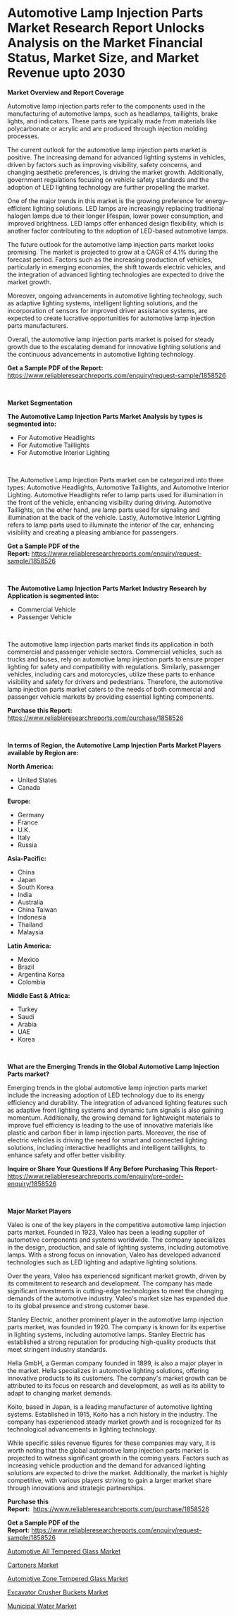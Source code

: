<p><h1>Automotive Lamp Injection Parts Market Research Report Unlocks Analysis on the Market Financial Status, Market Size, and Market Revenue upto 2030</h1></p><p><strong>Market Overview and Report Coverage</strong></p>
<p><p>Automotive lamp injection parts refer to the components used in the manufacturing of automotive lamps, such as headlamps, taillights, brake lights, and indicators. These parts are typically made from materials like polycarbonate or acrylic and are produced through injection molding processes.</p><p>The current outlook for the automotive lamp injection parts market is positive. The increasing demand for advanced lighting systems in vehicles, driven by factors such as improving visibility, safety concerns, and changing aesthetic preferences, is driving the market growth. Additionally, government regulations focusing on vehicle safety standards and the adoption of LED lighting technology are further propelling the market.</p><p>One of the major trends in this market is the growing preference for energy-efficient lighting solutions. LED lamps are increasingly replacing traditional halogen lamps due to their longer lifespan, lower power consumption, and improved brightness. LED lamps offer enhanced design flexibility, which is another factor contributing to the adoption of LED-based automotive lamps.</p><p>The future outlook for the automotive lamp injection parts market looks promising. The market is projected to grow at a CAGR of 4.1% during the forecast period. Factors such as the increasing production of vehicles, particularly in emerging economies, the shift towards electric vehicles, and the integration of advanced lighting technologies are expected to drive the market growth.</p><p>Moreover, ongoing advancements in automotive lighting technology, such as adaptive lighting systems, intelligent lighting solutions, and the incorporation of sensors for improved driver assistance systems, are expected to create lucrative opportunities for automotive lamp injection parts manufacturers.</p><p>Overall, the automotive lamp injection parts market is poised for steady growth due to the escalating demand for innovative lighting solutions and the continuous advancements in automotive lighting technology.</p></p>
<p><strong>Get a Sample PDF of the Report:</strong> <a href="https://www.reliableresearchreports.com/enquiry/request-sample/1858526">https://www.reliableresearchreports.com/enquiry/request-sample/1858526</a></p>
<p>&nbsp;</p>
<p><strong>Market Segmentation</strong></p>
<p><strong>The Automotive Lamp Injection Parts Market Analysis by types is segmented into:</strong></p>
<p><ul><li>For Automotive Headlights</li><li>For Automotive Taillights</li><li>For Automotive Interior Lighting</li></ul></p>
<p>&nbsp;</p>
<p><p>The Automotive Lamp Injection Parts market can be categorized into three types: Automotive Headlights, Automotive Taillights, and Automotive Interior Lighting. Automotive Headlights refer to lamp parts used for illumination in the front of the vehicle, enhancing visibility during driving. Automotive Taillights, on the other hand, are lamp parts used for signaling and illumination at the back of the vehicle. Lastly, Automotive Interior Lighting refers to lamp parts used to illuminate the interior of the car, enhancing visibility and creating a pleasing ambiance for passengers.</p></p>
<p><strong>Get a Sample PDF of the Report:</strong>&nbsp;<a href="https://www.reliableresearchreports.com/enquiry/request-sample/1858526">https://www.reliableresearchreports.com/enquiry/request-sample/1858526</a></p>
<p>&nbsp;</p>
<p><strong>The Automotive Lamp Injection Parts Market Industry Research by Application is segmented into:</strong></p>
<p><ul><li>Commercial Vehicle</li><li>Passenger Vehicle</li></ul></p>
<p>&nbsp;</p>
<p><p>The automotive lamp injection parts market finds its application in both commercial and passenger vehicle sectors. Commercial vehicles, such as trucks and buses, rely on automotive lamp injection parts to ensure proper lighting for safety and compatibility with regulations. Similarly, passenger vehicles, including cars and motorcycles, utilize these parts to enhance visibility and safety for drivers and pedestrians. Therefore, the automotive lamp injection parts market caters to the needs of both commercial and passenger vehicle markets by providing essential lighting components.</p></p>
<p><strong>Purchase this Report:</strong>&nbsp; <a href="https://www.reliableresearchreports.com/purchase/1858526">https://www.reliableresearchreports.com/purchase/1858526</a></p>
<p>&nbsp;</p>
<p><strong>In terms of Region, the Automotive Lamp Injection Parts Market Players available by Region are:</strong></p>
<p>
    <p> <strong> North America: </strong>
        <ul>
            <li>United States</li>
            <li>Canada</li>
        </ul>
        </p> 
    <p> <strong> Europe: </strong>
        <ul>
            <li>Germany</li>
            <li>France</li>
            <li>U.K.</li>
            <li>Italy</li>
            <li>Russia</li>
        </ul>
        </p> 
    <p> <strong> Asia-Pacific: </strong>
        <ul>
            <li>China</li>
            <li>Japan</li>
            <li>South Korea</li>
            <li>India</li>
            <li>Australia</li>
            <li>China Taiwan</li>
            <li>Indonesia</li>
            <li>Thailand</li>
            <li>Malaysia</li>
        </ul>
        </p> 
    <p> <strong> Latin America: </strong>
        <ul>
            <li>Mexico</li>
            <li>Brazil</li>
            <li>Argentina Korea</li>
            <li>Colombia</li>
        </ul>
        </p> 
    <p> <strong> Middle East & Africa: </strong>
        <ul>
            <li>Turkey</li>
            <li>Saudi</li>
            <li>Arabia</li>
            <li>UAE</li>
            <li>Korea</li>
        </ul>
    </p>
    </p>
<p>&nbsp;</p>
<p><strong>What are the Emerging Trends in the Global Automotive Lamp Injection Parts market?</strong></p>
<p><p>Emerging trends in the global automotive lamp injection parts market include the increasing adoption of LED technology due to its energy efficiency and durability. The integration of advanced lighting features such as adaptive front lighting systems and dynamic turn signals is also gaining momentum. Additionally, the growing demand for lightweight materials to improve fuel efficiency is leading to the use of innovative materials like plastic and carbon fiber in lamp injection parts. Moreover, the rise of electric vehicles is driving the need for smart and connected lighting solutions, including interactive headlights and intelligent taillights, to enhance safety and offer better visibility.</p></p>
<p><strong>Inquire or Share Your Questions If Any Before Purchasing This Report</strong>- <a href="https://www.reliableresearchreports.com/enquiry/pre-order-enquiry/1858526">https://www.reliableresearchreports.com/enquiry/pre-order-enquiry/1858526</a></p>
<p>&nbsp;</p>
<p><strong>Major Market Players</strong></p>
<p><p>Valeo is one of the key players in the competitive automotive lamp injection parts market. Founded in 1923, Valeo has been a leading supplier of automotive components and systems worldwide. The company specializes in the design, production, and sale of lighting systems, including automotive lamps. With a strong focus on innovation, Valeo has developed advanced technologies such as LED lighting and adaptive lighting solutions.</p><p>Over the years, Valeo has experienced significant market growth, driven by its commitment to research and development. The company has made significant investments in cutting-edge technologies to meet the changing demands of the automotive industry. Valeo's market size has expanded due to its global presence and strong customer base.</p><p>Stanley Electric, another prominent player in the automotive lamp injection parts market, was founded in 1920. The company is known for its expertise in lighting systems, including automotive lamps. Stanley Electric has established a strong reputation for producing high-quality products that meet stringent industry standards.</p><p>Hella GmbH, a German company founded in 1899, is also a major player in the market. Hella specializes in automotive lighting solutions, offering innovative products to its customers. The company's market growth can be attributed to its focus on research and development, as well as its ability to adapt to changing market demands.</p><p>Koito, based in Japan, is a leading manufacturer of automotive lighting systems. Established in 1915, Koito has a rich history in the industry. The company has experienced steady market growth and is recognized for its technological advancements in lighting technology.</p><p>While specific sales revenue figures for these companies may vary, it is worth noting that the global automotive lamp injection parts market is projected to witness significant growth in the coming years. Factors such as increasing vehicle production and the demand for advanced lighting solutions are expected to drive the market. Additionally, the market is highly competitive, with various players striving to gain a larger market share through innovations and strategic partnerships.</p></p>
<p><strong>Purchase this Report:</strong>&nbsp;&nbsp;<a href="https://www.reliableresearchreports.com/purchase/1858526">https://www.reliableresearchreports.com/purchase/1858526</a></p>
<p></p>
<p><strong>Get a Sample PDF of the Report:</strong>&nbsp;<a href="https://www.reliableresearchreports.com/enquiry/request-sample/1858526">https://www.reliableresearchreports.com/enquiry/request-sample/1858526</a></p>
<p><p><a href="https://github.com/merzlyukov93/Market-Research-Report-List-1/blob/main/automotive-all-tempered-glass-market.md">Automotive All Tempered Glass Market</a></p><p><a href="https://medium.com/@walterkutch/cartoners-market-size-cagr-trends-2024-2030-137004c3fb6b">Cartoners Market</a></p><p><a href="https://github.com/sofyaavrova/Market-Research-Report-List-1/blob/main/automotive-zone-tempered-glass-market.md">Automotive Zone Tempered Glass Market</a></p><p><a href="https://www.linkedin.com/pulse/excavator-crusher-buckets-market-share-amp-new-trends-ixjqe/">Excavator Crusher Buckets Market</a></p><p><a href="https://medium.com/@darbyledner/municipal-water-market-competitive-analysis-market-trends-and-forecast-to-2030-ecee18253072">Municipal Water Market</a></p></p>